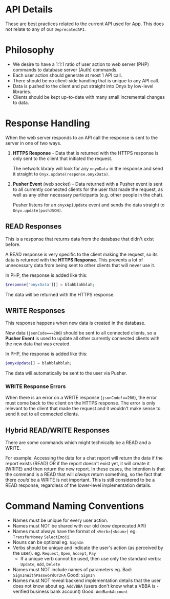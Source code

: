 # API Details
These are best practices related to the current API used for App. This does not relate to any of our `DeprecatedAPI`.
# Philosophy
- We desire to have a 1:1:1 ratio of user action to web server (PHP) commands to database server (Auth) commands.
- Each user action should generate at most 1 API call.
- There should be no client-side handling that is unique to any API call.
- Data is pushed to the client and put straight into Onyx by low-level libraries.
- Clients should be kept up-to-date with many small incremental changes to data.
# Response Handling
When the web server responds to an API call the response is sent to the server in one of two ways.
1. **HTTPS Response** - Data that is returned with the HTTPS response is only sent to the client that initiated the request.

    The network library will look for any `onyxData` in the response and send it straight to `Onyx.update(response.onyxData)`.

2. **Pusher Event** (web socket) - Data returned with a Pusher event is sent to all currently connected clients for the user that made the request, as well as any other necessary participants (e.g. other people in the chat).

    Pusher listens for an `onyxApiUpdate` event and sends the data straight to `Onyx.update(pushJSON)`.
## READ Responses
This is a response that returns data from the database that didn't exist before.

A READ response is very specific to the client making the request, so its data is returned with the **HTTPS Response**. This prevents a lot of unnecessary data from being sent to other clients that will never use it.

In PHP, the response is added like this:
```php
$response['onyxData'][] = blahblahblah;
```
The data will be returned with the HTTPS response.
## WRITE Responses
This response happens when new data is created in the database.

New data (`jsonCode===200`) should be sent to all connected clients, so a **Pusher Event** is used to update all other currently connected clients with the new data that was created.

In PHP, the response is added like this:
```php
$onyxUpdate[] = blahblahblah;
```
The data will automatically be sent to the user via Pusher.

### WRITE Response Errors
When there is an error on a WRITE response (`jsonCode!==200`), the error must come back to the client on the HTTPS response. The error is only relevant to the client that made the request and it wouldn't make sense to send it out to all connected clients.
## Hybrid READ/WRITE Responses
There are some commands which might technically be a READ and a WRITE.

For example: Accessing the data for a chat report will return the data if the report exists (READ) OR if the report doesn't exist yet, it will create it (WRITE) and then return the new report. In these cases, the intention is that the command is a READ that will _always_ return something, so the fact that there _could_ be a WRITE is not important. This is still considered to be a READ response, regardless of the lower-level implementation details.
# Command Naming Conventions
- Names must be unique for every user action.
- Names must NOT be shared with our old (now deprecated API)
- Names must always have the format of `<Verb>[<Noun>]` eg. `TransferMoney` `SelectEmoji`.
- Nouns can be optional eg. `SignIn`
- Verbs should be unique and indicate the user's action (as perceived by the user). eg. `Request`, `Open`, `Accept`, `Pay`
  - If a unique verb cannot be used, then use only the standard verbs: `Update`, `Add`, `Delete`
- Names must NOT include names of parameters eg. Bad: `SignInWithPasswordOr2FA` Good: `SignIn`
- Names must NOT reveal backend implementation details that the user does not know about eg. `AddVBBA` (users don't know what a VBBA is - verified business bank account) Good: `AddBankAccount`
